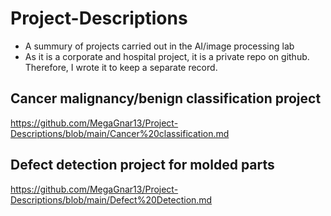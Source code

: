# Project-Descriptions

- A summury of projects carried out in the AI/image processing lab
- As it is a corporate and hospital project, it is a private repo on github. Therefore, I wrote it to keep a separate record.



## Cancer malignancy/benign classification project

https://github.com/MegaGnar13/Project-Descriptions/blob/main/Cancer%20classification.md

## Defect detection project for molded parts

https://github.com/MegaGnar13/Project-Descriptions/blob/main/Defect%20Detection.md
